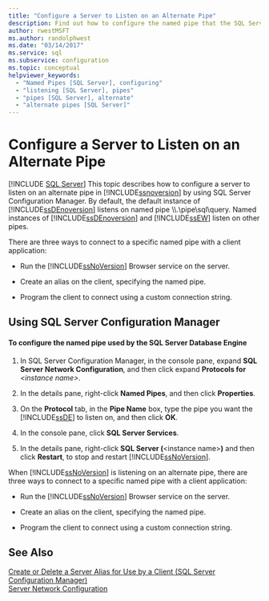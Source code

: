 ```yaml
---
title: "Configure a Server to Listen on an Alternate Pipe"
description: Find out how to configure the named pipe that the SQL Server Database Engine listens on. Learn how to connect a client application to a specific named pipe.
author: rwestMSFT
ms.author: randolphwest
ms.date: "03/14/2017"
ms.service: sql
ms.subservice: configuration
ms.topic: conceptual
helpviewer_keywords:
  - "Named Pipes [SQL Server], configuring"
  - "listening [SQL Server], pipes"
  - "pipes [SQL Server], alternate"
  - "alternate pipes [SQL Server]"
---
```

# Configure a Server to Listen on an Alternate Pipe
 [!INCLUDE [SQL Server](../../includes/applies-to-version/sqlserver.md)]
  This topic describes how to configure a server to listen on an alternate pipe in [!INCLUDE[ssnoversion](../../includes/ssnoversion-md.md)] by using SQL Server Configuration Manager. By default, the default instance of [!INCLUDE[ssDEnoversion](../../includes/ssdenoversion-md.md)] listens on named pipe \\\\.\pipe\sql\query. Named instances of [!INCLUDE[ssDEnoversion](../../includes/ssdenoversion-md.md)] and [!INCLUDE[ssEW](../../includes/ssew-md.md)] listen on other pipes.  
  
 There are three ways to connect to a specific named pipe with a client application:  
  
-   Run the [!INCLUDE[ssNoVersion](../../includes/ssnoversion-md.md)] Browser service on the server.  
  
-   Create an alias on the client, specifying the named pipe.  
  
-   Program the client to connect using a custom connection string.  
  
##  <a name="SSMSProcedure"></a> Using SQL Server Configuration Manager  
  
#### To configure the named pipe used by the SQL Server Database Engine  
  
1.  In SQL Server Configuration Manager, in the console pane, expand **SQL Server Network Configuration**, and then click expand **Protocols for** *\<instance name>*.  
  
2.  In the details pane, right-click **Named Pipes**, and then click **Properties**.  
  
3.  On the **Protocol** tab, in the **Pipe Name** box, type the pipe you want the [!INCLUDE[ssDE](../../includes/ssde-md.md)] to listen on, and then click **OK**.  
  
4.  In the console pane, click **SQL Server Services**.  
  
5.  In the details pane, right-click **SQL Server (**\<instance name>**)** and then click **Restart**, to stop and restart [!INCLUDE[ssNoVersion](../../includes/ssnoversion-md.md)].  
  
 When [!INCLUDE[ssNoVersion](../../includes/ssnoversion-md.md)] is listening on an alternate pipe, there are three ways to connect to a specific named pipe with a client application:  
  
-   Run the [!INCLUDE[ssNoVersion](../../includes/ssnoversion-md.md)] Browser service on the server.  
  
-   Create an alias on the client, specifying the named pipe.  
  
-   Program the client to connect using a custom connection string.  
  
## See Also  
 [Create or Delete a Server Alias for Use by a Client &#40;SQL Server Configuration Manager&#41;](../../database-engine/configure-windows/create-or-delete-a-server-alias-for-use-by-a-client.md)   
 [Server Network Configuration](../../database-engine/configure-windows/server-network-configuration.md)  
  
  
